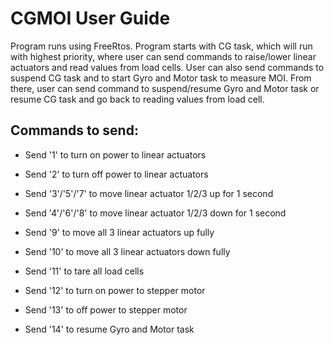 # CGMOI User Guide
Program runs using FreeRtos. Program starts with CG task, which will run with highest priority, where user can send commands to raise/lower linear actuators and read values from load cells. User can also send commands to suspend CG task and to start Gyro and Motor task to measure MOI. From there, user can send command to suspend/resume Gyro and Motor task or resume CG task and go back to reading values from load cell.

## Commands to send:
- Send '1' to turn on power to linear actuators

- Send '2' to turn off power to linear actuators

- Send '3'/'5'/'7' to move linear actuator 1/2/3 up for 1 second

- Send '4'/'6'/'8' to move linear actuator 1/2/3 down for 1 second

- Send '9' to move all 3 linear actuators up fully

- Send '10' to move all 3 linear actuators down fully

- Send '11' to tare all load cells

- Send '12' to turn on power to stepper motor

- Send '13' to off power to stepper motor

- Send '14' to resume Gyro and Motor task
